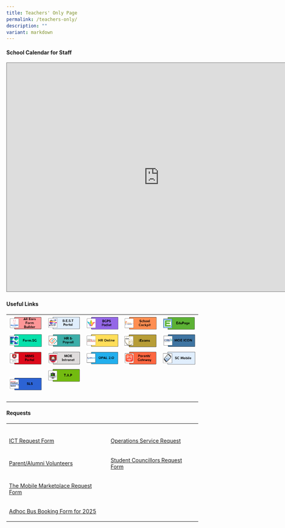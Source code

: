 ```yaml
---
title: Teachers' Only Page
permalink: /teachers-only/
description: ""
variant: markdown
---
```

<h4>School Calendar for Staff</h4>
<div class="iframe-wrapper">
<iframe style="border:solid 1px #777" height="600" width="800" allowfullscreen="true" frameborder="0" src="https://calendar.google.com/calendar/embed?height=600&amp;wkst=1&amp;ctz=Asia%2FSingapore&amp;bgcolor=%23ffffff&amp;src=Y3FwZ3V2Z3ZxNmMzY3FsMm00Z2hhcHVzaDRAZ3JvdXAuY2FsZW5kYXIuZ29vZ2xlLmNvbQ&amp;src=MHBjcnE1N2xwc285MTdqaDhpYWF2cWluZWdAZ3JvdXAuY2FsZW5kYXIuZ29vZ2xlLmNvbQ&amp;src=MTUxZDhmM2I1YWZhMzY4YTQzODBiMjQ4YWQwZjIwODkyMTE0MjM0MmVmMjc0ZTdjMzA3M2FiNzI1MjQxNjc3MEBncm91cC5jYWxlbmRhci5nb29nbGUuY29t&amp;src=YmVkb2tncmVlbnByaUBnbWFpbC5jb20&amp;color=%23616161&amp;color=%23009688&amp;color=%23AD1457&amp;color=%23B39DDB"></iframe>
</div>
<h4><strong>Useful Links</strong><br></h4>
<table style="minWidth: 125px">
<colgroup>
<col>
<col>
<col>
<col>
<col>
</colgroup>
<tbody>
<tr>
<th rowspan="1" colspan="1">
<div class="isomer-image-wrapper">
<a href="https://allears.estl.edu.sg/">
<img style="width: 100%" height="auto" width="100%" src="/images/Teachers%20Only%20Page/all%20ears%20form%20builder.png">
</a>
	</div>
</th>
<th rowspan="1" colspan="1">
<div class="isomer-image-wrapper">
<a href="https://sites.google.com/moe.edu.sg/bgps-edtech-support-tools/">
<img style="width: 100%" height="auto" width="100%" src="/images/Teachers%20Only%20Page/bgt2%20bestportal.png">
</a>
</div>
</th>
<th rowspan="1" colspan="1">
<div class="isomer-image-wrapper">
<a href="https://bedokgreenprimarysch.padlet.org/auth/login">
<img style="width: 100%" height="auto" width="100%" src="/images/Teachers%20Only%20Page/bgt3bgps.png">
</a>
</div>
</th>
<th rowspan="1" colspan="1">
<div class="isomer-image-wrapper">
<a href="https://schoolcockpit.moe.gov.sg/">
<img style="width: 100%" height="auto" width="100%" src="/images/Teachers%20Only%20Page/bgt16_school%20cockpit.png">
</a>
</div>
</th>
<th rowspan="1" colspan="1">
<div class="isomer-image-wrapper">
<a href="https://bgps.edupage.org">
<img style="width: 100%" height="auto" width="100%" src="/images/Teachers%20Only%20Page/bgt4edupage.png">
</a>
</div>
</th>
</tr>
<tr>
<td rowspan="1" colspan="1">
<div class="isomer-image-wrapper">
<a href="https://form.gov.sg/">
<img style="width: 100%" height="auto" width="100%" src="/images/Teachers%20Only%20Page/bgt5_form.png">
</a>
</div>
</td>
<td rowspan="1" colspan="1">
<div class="isomer-image-wrapper">
<a href="https://www.hrp.gov.sg/">
<img style="width: 100%" height="auto" width="100%" src="/images/Teachers%20Only%20Page/bgt6_hr&amp;payroll.png">
</a>
</div>
</td>
<td rowspan="1" colspan="1">
<div class="isomer-image-wrapper">
<a href="http://intranet.moe.gov.sg/hronline/Pages/Home.aspx">
<img style="width: 100%" height="auto" width="100%" src="/images/Teachers%20Only%20Page/bgt7%20hr%20online.png">
</a>
</div>
</td>
<td rowspan="1" colspan="1">
<div class="isomer-image-wrapper">
<a href="https://iexams.seab.gov.sg/">
<img style="width: 100%" height="auto" width="100%" src="/images/Teachers%20Only%20Page/bgt8_iexam.png">
</a>
</div>
</td>
<td rowspan="1" colspan="1">
<div class="isomer-image-wrapper">
<a href="https://icon.moe.edu.sg/">
<img style="width: 100%" height="auto" width="100%" src="/images/Teachers%20Only%20Page/bgt9_moe%20icon.png">
</a>	
</div>
</td>
</tr>
<tr>
<td rowspan="1" colspan="1">
<div class="isomer-image-wrapper">
<a href="https://idp.mims.moe.gov.sg/">
<img style="width: 100%" height="auto" width="100%" src="/images/Teachers%20Only%20Page/bgt11_mims%20portal.png">
</a>
</div>
</td>
<td rowspan="1" colspan="1">
<div class="isomer-image-wrapper">
<a href="https://intranet.moe.gov.sg/Pages/Home.aspx">
<img style="width: 100%" height="auto" width="100%" src="/images/Teachers%20Only%20Page/bgt12_moe%20intranet.png">
</a>
</div>
</td>
<td rowspan="1" colspan="1">
<div class="isomer-image-wrapper">
<a href="https://opal2.moe.edu.sg/">
<img style="width: 100%" height="auto" width="100%" src="/images/Teachers%20Only%20Page/bgt13_opal.png">
</a>
</div>
</td>
<td rowspan="1" colspan="1">
<div class="isomer-image-wrapper">
<a href="https://pg.moe.edu.sg">
<img style="width: 100%" height="auto" width="100%" src="/images/Teachers%20Only%20Page/bgt14_parents'%20gateway.png">
</a>
</div>
</td>
<td rowspan="1" colspan="1">
<div class="isomer-image-wrapper">
<a href="https://scmobile.moe.edu.sg">
<img style="width: 100%" height="auto" width="100%" src="/images/Teachers%20Only%20Page/bgt15_sc%20mobile.png">
</a>
</div>
</td>
</tr>
<tr>
<td rowspan="1" colspan="1">
<a href="https://vle.learning.moe.edu.sg/">
</a><div class="isomer-image-wrapper"><a href="https://vle.learning.moe.edu.sg/">
<img style="width: 100%" height="auto" width="100%" src="/images/Teachers%20Only%20Page/bgt17_sls.png">
</a>
</div>
</td>
<td rowspan="1" colspan="1">
<div class="isomer-image-wrapper">
<a href="">
<img style="width: 100%" height="auto" width="100%" src="/images/Teachers%20Only%20Page/bgt18tap.png">
</a>
</div>
<p>
<br>
</p>
</td>
<td rowspan="1" colspan="1">
<p></p>
</td>
<td rowspan="1" colspan="1">
<p></p>
</td>
<td rowspan="1" colspan="1">
<p></p>
</td>
</tr>
</tbody>
</table>
<h4><strong>Requests</strong><br></h4>
<table style="minWidth: 50px">
<colgroup>
<col>
<col>
</colgroup>
<tbody>
<tr>
<th rowspan="1" colspan="1">
<p></p>
</th>
<th rowspan="1" colspan="1">
<p></p>
</th>
</tr>
<tr>
<td rowspan="1" colspan="1">
<p><a href="https://sites.google.com/moe.edu.sg/bgps-edtech-support-tools/ict-request?authuser=0" rel="noopener noreferrer nofollow" target="_blank">ICT Request Form</a>
</p>
</td>
<td rowspan="1" colspan="1">
<p><a href="https://sites.google.com/view/bgpsrequest/operations-request" rel="noopener noreferrer nofollow" target="_blank">Operations Service Request</a>
</p>
</td>
</tr>
<tr>
<td rowspan="1" colspan="1">
<p><a href="https://docs.google.com/forms/d/e/1FAIpQLSetKHoBFT316tMEsbT6JcXVvZNs_LaT7JUewGKdlwZDg1BxdQ/viewform" rel="noopener noreferrer nofollow" target="_blank">Parent/Alumni Volunteers</a>
</p>
</td>
<td rowspan="1" colspan="1">
<p><a href="https://forms.gle/kCa7kMGP91v4i3Yz6" rel="noopener noreferrer nofollow" target="_blank">Student Councillors Request Form</a>
</p>
</td>
</tr>
<tr>
<td rowspan="1" colspan="1">
<p><a href="https://forms.gle/wzSSEKAGCxJ6qinJA" rel="noopener noreferrer nofollow" target="_blank">The Mobile Marketplace Request Form</a>
</p>
</td>
<td rowspan="1" colspan="1">
<p>
</p>
</td>
</tr>
<tr>
</tr><tr>
<td rowspan="1" colspan="1">
<p><a href="/files/Forms/2025/Ad_hoc_Bus_Services_Work_Order_Form.pdf" rel="noopener noreferrer nofollow" target="_blank">Adhoc Bus Booking Form for 2025</a>
</p>
</td>
<td rowspan="1" colspan="1">
<p></p>
</td>
</tr>
</tbody>
</table>
<p></p>